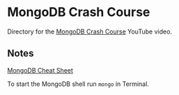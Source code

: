 # MongoDB Crash Course

Directory for the [MongoDB Crash Course](https://www.youtube.com/watch?v=-56x56UppqQ) YouTube video.

## Notes

[MongoDB Cheat Sheet](https://gist.github.com/bradtraversy/f407d642bdc3b31681bc7e56d95485b6#mongodb-cheat-sheet)

To start the MongoDB shell run `mongo` in Terminal.